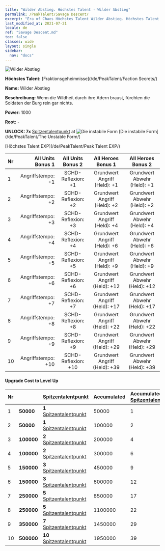 ```yaml
---
title: "Wilder Abstieg. Höchstes Talent - Wilder Abstieg"
permalink: /PeakTalent/Savage Descent/
excerpt: "Era of Chaos Höchstes Talent Wilder Abstieg. Höchstes Talent Wilder Abstieg. Wilder Abstieg"
last_modified_at: 2021-07-21
locale: de
ref: "Savage Descent.md"
toc: false
classes: wide
layout: single
sidebar:
  nav: "docs"
---
```


  ![Wilder Abstieg](/images/pt/talent_3003.png)

  **Höchstes Talent:** [Fraktionsgeheimnisse](/de/PeakTalent/Faction Secrets/)

  **Name:** Wilder Abstieg

  **Beschreibung:** Wenn die Wildheit durch ihre Adern braust, fürchten die Soldaten der Burg rein gar nichts.

  **Power:** 1000

  **Root:** -

  **UNLOCK: 7x** [Spitzentalentpunkt](/ItemsDE/con_934/) at ![Die instabile Form](/images/pt/talent_3002.png) [Die instabile Form](/de/PeakTalent/The Unstable Form/)

  [Höchstes Talent EXP](/de/PeakTalent/Peak Talent EXP/)

  | Nr | All Units Bonus 1 | All Units Bonus 2 | All Heroes Bonus 1 | All Heroes Bonus 2 |
  |:---|--------------:|:-------------:|:-------------:|:-------------:|
  | 1 | Angriffstempo: +1 | SCHD-Reflexion: +1 | Grundwert Angriff (Held): +1 | Grundwert Abwehr (Held): +1 |
  | 2 | Angriffstempo: +2 | SCHD-Reflexion: +2 | Grundwert Angriff (Held): +2 | Grundwert Abwehr (Held): +2 |
  | 3 | Angriffstempo: +3 | SCHD-Reflexion: +3 | Grundwert Angriff (Held): +4 | Grundwert Abwehr (Held): +4 |
  | 4 | Angriffstempo: +4 | SCHD-Reflexion: +4 | Grundwert Angriff (Held): +6 | Grundwert Abwehr (Held): +6 |
  | 5 | Angriffstempo: +5 | SCHD-Reflexion: +5 | Grundwert Angriff (Held): +9 | Grundwert Abwehr (Held): +9 |
  | 6 | Angriffstempo: +6 | SCHD-Reflexion: +6 | Grundwert Angriff (Held): +12 | Grundwert Abwehr (Held): +12 |
  | 7 | Angriffstempo: +7 | SCHD-Reflexion: +7 | Grundwert Angriff (Held): +17 | Grundwert Abwehr (Held): +17 |
  | 8 | Angriffstempo: +8 | SCHD-Reflexion: +8 | Grundwert Angriff (Held): +22 | Grundwert Abwehr (Held): +22 |
  | 9 | Angriffstempo: +9 | SCHD-Reflexion: +9 | Grundwert Angriff (Held): +29 | Grundwert Abwehr (Held): +29 |
  | 10 | Angriffstempo: +10 | SCHD-Reflexion: +10 | Grundwert Angriff (Held): +39 | Grundwert Abwehr (Held): +39 |


#### Upgrade Cost to Level Up

  | Nr | <i class="fas fa-coins"/> | [Spitzentalentpunkt](/ItemsDE/con_934/) | Accumulated <i class="fas fa-coins"/> | Accumulated [Spitzentalentpunkt](/ItemsDE/con_934/) |
  |:---|:--------------|:-------------|:-------------|:-------------|
  | 1 | **50000** | **1** [Spitzentalentpunkt](/ItemsDE/con_934/) | 50000 | 1 |
  | 2 | **50000** | **1** [Spitzentalentpunkt](/ItemsDE/con_934/) | 100000 | 2 |
  | 3 | **100000** | **2** [Spitzentalentpunkt](/ItemsDE/con_934/) | 200000 | 4 |
  | 4 | **100000** | **2** [Spitzentalentpunkt](/ItemsDE/con_934/) | 300000 | 6 |
  | 5 | **150000** | **3** [Spitzentalentpunkt](/ItemsDE/con_934/) | 450000 | 9 |
  | 6 | **150000** | **3** [Spitzentalentpunkt](/ItemsDE/con_934/) | 600000 | 12 |
  | 7 | **250000** | **5** [Spitzentalentpunkt](/ItemsDE/con_934/) | 850000 | 17 |
  | 8 | **250000** | **5** [Spitzentalentpunkt](/ItemsDE/con_934/) | 1100000 | 22 |
  | 9 | **350000** | **7** [Spitzentalentpunkt](/ItemsDE/con_934/) | 1450000 | 29 |
  | 10 | **500000** | **10** [Spitzentalentpunkt](/ItemsDE/con_934/) | 1950000 | 39 |
